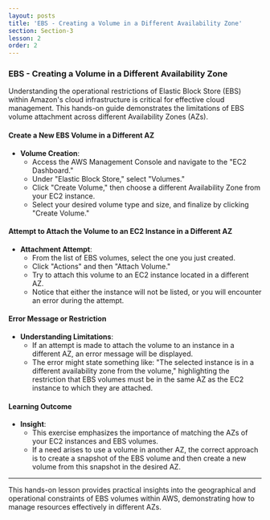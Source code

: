 ```yaml
---
layout: posts
title: 'EBS - Creating a Volume in a Different Availability Zone'
section: Section-3
lesson: 2
order: 2
---
```


### EBS - Creating a Volume in a Different Availability Zone

Understanding the operational restrictions of Elastic Block Store (EBS) within Amazon's cloud infrastructure is critical for effective cloud management. This hands-on guide demonstrates the limitations of EBS volume attachment across different Availability Zones (AZs).

#### Create a New EBS Volume in a Different AZ

- **Volume Creation**:
  - Access the AWS Management Console and navigate to the "EC2 Dashboard."
  - Under "Elastic Block Store," select "Volumes."
  - Click "Create Volume," then choose a different Availability Zone from your EC2 instance.
  - Select your desired volume type and size, and finalize by clicking "Create Volume."

<!-- pagebreak -->

#### Attempt to Attach the Volume to an EC2 Instance in a Different AZ

- **Attachment Attempt**:
  - From the list of EBS volumes, select the one you just created.
  - Click "Actions" and then "Attach Volume."
  - Try to attach this volume to an EC2 instance located in a different AZ.
  - Notice that either the instance will not be listed, or you will encounter an error during the attempt.

<!-- pagebreak -->

#### Error Message or Restriction

- **Understanding Limitations**:
  - If an attempt is made to attach the volume to an instance in a different AZ, an error message will be displayed.
  - The error might state something like: "The selected instance is in a different availability zone from the volume," highlighting the restriction that EBS volumes must be in the same AZ as the EC2 instance to which they are attached.

<!-- pagebreak -->

#### Learning Outcome

- **Insight**:
  - This exercise emphasizes the importance of matching the AZs of your EC2 instances and EBS volumes.
  - If a need arises to use a volume in another AZ, the correct approach is to create a snapshot of the EBS volume and then create a new volume from this snapshot in the desired AZ.

---

This hands-on lesson provides practical insights into the geographical and operational constraints of EBS volumes within AWS, demonstrating how to manage resources effectively in different AZs.
